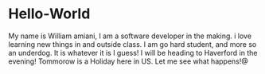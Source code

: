 # Hello-World
My name is William amiani, I am a  software developer in the making.
i love learning new things in and outside class.
I am go hard student, and more so an underdog.
It is whatever it is I guess!
I will be heading to Haverford in the evening!
Tommorow is a Holiday here in US.
Let me see what happens!@
